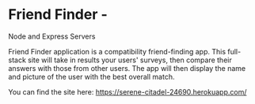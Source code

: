 # Friend Finder - 
Node and Express Servers


Friend Finder application is a compatibility friend-finding app. This full-stack site will take in results your users' surveys, then compare their answers with those from other users. The app will then display the name and picture of the user with the best overall match.

You can find the site here: https://serene-citadel-24690.herokuapp.com/
